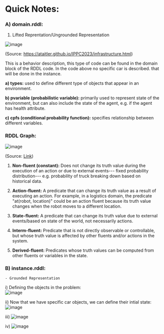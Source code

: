 # Quick Notes:

### A) domain.rddl:
  1.  Lifted Reprentation/Ungrounded Representation
   

![image](https://user-images.githubusercontent.com/129742046/232253763-e7a87679-2796-4a95-b909-97a35cc9a7f6.png)

(Source: https://ataitler.github.io/IPPC2023/infrastructure.html)

This is a behavior description, this type of code can be found in the domain block of the RDDL code. In the code above no specific car is described. that will be done in the instance.


**a) types:** used to define different type of objects that appear in an environment.

**b) pvariable (probabilistic variable):** primarily used to represent state of the environment, but can also include the state of the agent, e.g. if the agent has health attribute.

**c) cpfs (conditional probability function):** specifies relationship between different variables.


### RDDL Graph:

![image](https://user-images.githubusercontent.com/129742046/232253581-a46eecbf-3e7f-4958-9fce-587c258b971b.png)

(Source: [Link](https://github.com/ataitler/pyRDDLGym/blob/main/docs/rddlgraph.png))


 1. **Non-fluent (constant):** Does not change its truth value during the execution of an action or due to external events--- fixed probability distribution--- e.g. probability of truck breaking down based on historical data.
    
 2. **Action-fluent:** A predicate that can change its truth value as a result of executing an action. For example, in a logistics domain, the predicate "at(robot, location)" could be an action fluent because its truth value changes when the robot moves to a different location.
    
 3. **State-fluent:** A predicate that can change its truth value due to external events/based on state of the world, not necessarily actions. 
    
 4. **Interm-fluent:** Predicate that is not directly observable or controllable, but whose truth value is affected by other fluents and/or actions in the system.
    
 5. **Derived-fluent:** Predicates whose truth values can be computed from other fluents or variables in the state. 
    
    
    
### B) instance.rddl:
    - Grounded Representation
    
    
i) Defining the objects in the problem:    
![image](https://user-images.githubusercontent.com/129742046/232256799-94255e80-3384-4f65-9dda-b7aa54dda466.png)


ii) Now that we have specific car objects, we can define their intial state:
![image](https://user-images.githubusercontent.com/129742046/232256845-08d0f2a0-3e6c-46fe-a683-2ee07aae6d06.png)

iii)
![image](https://user-images.githubusercontent.com/129742046/232256896-1d7e9437-9b89-4919-bd67-fa2bf8952101.png)

iv) 
![image](https://user-images.githubusercontent.com/129742046/232257008-cd83534c-acfd-4eb5-b72e-a6060d639fd4.png)


